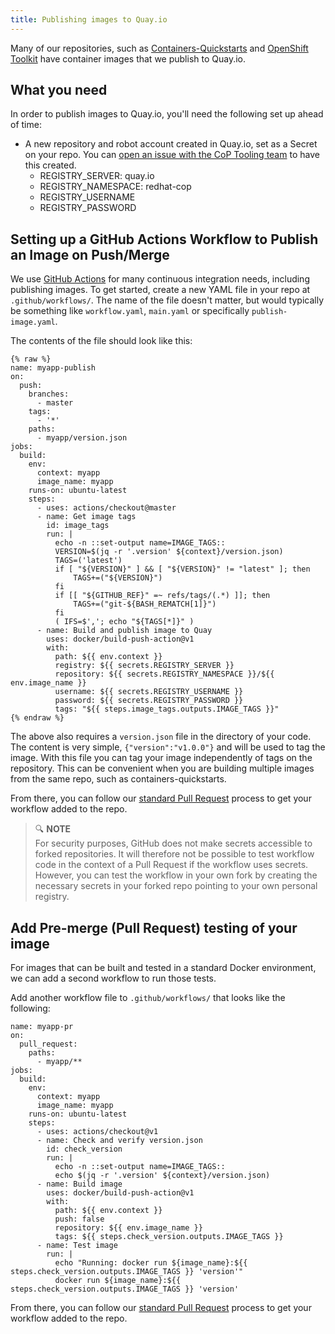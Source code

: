 ```yaml
---
title: Publishing images to Quay.io
---
```


Many of our repositories, such as [Containers-Quickstarts](https://github.com/redhat-cop/containers-quickstarts) and [OpenShift Toolkit](https://github.com/redhat-cop/openshift-toolkit) have container images that we publish to Quay.io.

## What you need

In order to publish images to Quay.io, you'll need the following set up ahead of time:

* A new repository and robot account created in Quay.io, set as a Secret on your repo. You can [open an issue with the CoP Tooling team](https://github.com/redhat-cop/org/issues/new?assignees=&labels=integrations&template=integrations.md&title=) to have this created.
  * REGISTRY_SERVER: quay.io
  * REGISTRY_NAMESPACE: redhat-cop
  * REGISTRY_USERNAME
  * REGISTRY_PASSWORD

## Setting up a GitHub Actions Workflow to Publish an Image on Push/Merge

We use [GitHub Actions](https://github.com/features/actions) for many continuous integration needs, including publishing images. To get started, create a new YAML file in your repo at `.github/workflows/`. The name of the file doesn't matter, but would typically be something like `workflow.yaml`, `main.yaml` or specifically `publish-image.yaml`.

The contents of the file should look like this:

```
{% raw %}
name: myapp-publish
on:
  push:
    branches:
      - master
    tags:
      - '*'
    paths:
      - myapp/version.json
jobs:
  build:
    env:
      context: myapp
      image_name: myapp
    runs-on: ubuntu-latest
    steps:
      - uses: actions/checkout@master
      - name: Get image tags
        id: image_tags
        run: |
          echo -n ::set-output name=IMAGE_TAGS::
          VERSION=$(jq -r '.version' ${context}/version.json)
          TAGS=('latest')
          if [ "${VERSION}" ] && [ "${VERSION}" != "latest" ]; then
              TAGS+=("${VERSION}")
          fi
          if [[ "${GITHUB_REF}" =~ refs/tags/(.*) ]]; then
              TAGS+=("git-${BASH_REMATCH[1]}")
          fi
          ( IFS=$','; echo "${TAGS[*]}" )
      - name: Build and publish image to Quay
        uses: docker/build-push-action@v1
        with:
          path: ${{ env.context }}
          registry: ${{ secrets.REGISTRY_SERVER }}
          repository: ${{ secrets.REGISTRY_NAMESPACE }}/${{ env.image_name }}
          username: ${{ secrets.REGISTRY_USERNAME }}
          password: ${{ secrets.REGISTRY_PASSWORD }}
          tags: "${{ steps.image_tags.outputs.IMAGE_TAGS }}"
{% endraw %}
```

The above also requires a `version.json` file in the directory of your code. The content is very simple, `{"version":"v1.0.0"}` and will be used to tag the image. With this file you can tag your image independently of tags on the repository. This can be convenient when you are building multiple images from the same repo, such as containers-quickstarts.

From there, you can follow our [standard Pull Request](/contrib/) process to get your workflow added to the repo.

>:mag: **NOTE**<br />
>For security purposes, GitHub does not make secrets accessible to forked repositories. It will therefore not be possible to test workflow code in the context of a Pull Request if the workflow uses secrets. However, you can test the workflow in your own fork by creating the necessary secrets in your forked repo pointing to your own personal registry.

## Add Pre-merge (Pull Request) testing of your image

For images that can be built and tested in a standard Docker environment, we can add a second workflow to run those tests.

Add another workflow file to `.github/workflows/` that looks like the following:

```
name: myapp-pr
on:
  pull_request:
    paths:
      - myapp/**
jobs:
  build:
    env:
      context: myapp
      image_name: myapp
    runs-on: ubuntu-latest
    steps:
      - uses: actions/checkout@v1
      - name: Check and verify version.json
        id: check_version
        run: |
          echo -n ::set-output name=IMAGE_TAGS::
          echo $(jq -r '.version' ${context}/version.json)
      - name: Build image
        uses: docker/build-push-action@v1
        with:
          path: ${{ env.context }}
          push: false
          repository: ${{ env.image_name }}
          tags: ${{ steps.check_version.outputs.IMAGE_TAGS }}
      - name: Test image
        run: |
          echo "Running: docker run ${image_name}:${{ steps.check_version.outputs.IMAGE_TAGS }} 'version'"
          docker run ${image_name}:${{ steps.check_version.outputs.IMAGE_TAGS }} 'version'
```

From there, you can follow our [standard Pull Request](/contrib/) process to get your workflow added to the repo.
